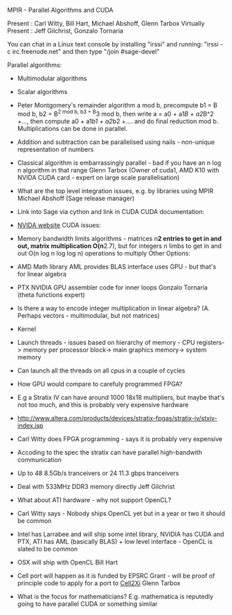 
MPIR - Parallel Algorithms and CUDA 

Present : Carl Witty, Bill Hart, Michael Abshoff, Glenn Tarbox Virtually Present : Jeff Gilchrist, Gonzalo Tornaria 

You can chat in a Linux text console by installing "irssi" and running: "irssi -c irc.freenode.net" and then type "/join #sage-devel" 

Parallel algorithms: 

* Multimodular algorithms 
* Scalar algorithms 
* Peter Montgomery's remainder algorithm a mod b, precompute b1 = B mod b, b2 = B<sup>2 mod b, b3 = B</sup>3 mod b, then write a = a0 + a1*B + a2*B^2 +..., then compute a0 + a1*b1 + a2*b2 +.... and do final reduction mod b. Multiplications can be done in parallel. 
* Addition and subtraction can be parallelised using nails - non-unique representation of numbers 
* Classical algorithm is embarrassingly parallel - bad if you have an n log n algorithm in that range 
Glenn Tarbox (Owner of cuda1, AMD K10 with NVIDA CUDA card - expert on large scale parallelisation) 

* What are the top level integration issues, e.g. by libraries using MPIR 
Michael Abshoff (Sage release manager) 

* Link into Sage via cython and link in CUDA 
CUDA documentation: 

* <a class="http" href="http://www.nvidia.co.uk/object/cuda_develop_emeai.html">NVIDA website</a> 
CUDA issues: 

* Memory bandwidth limits algorithms - matrices n**2 entries to get in and out, matrix multiplication O(n**2.7), but for integers n limbs to get in and out O(n log n log log n) operations to multiply 
Other Options: 

* AMD Math library AML provides BLAS interface uses GPU - but that's for linear algebra 
* PTX NVIDIA GPU assembler code for inner loops 
Gonzalo Tornaria (theta functions expert) 

* Is there a way to encode integer multiplication in linear algebra? (A. Perhaps vectors - multimodular, but not matrices) 
* Kernel 
* Launch threads - issues based on hierarchy of memory - CPU registers-> memory per processor block-> main graphics memory-> system memory 
* Can launch all the threads on all cpus in a couple of cycles 
* How GPU would compare to carefuly programmed FPGA? 
* E.g a Stratix IV can have around 1000 18x18 multipliers, but maybe that's not too much, and this is probably very expensive hardware 
* <a href="http://www.altera.com/products/devices/stratix-fpgas/stratix-iv/stxiv-index.jsp">http://www.altera.com/products/devices/stratix-fpgas/stratix-iv/stxiv-index.jsp</a> 
* Carl Witty does FPGA programming - says it is probably very expensive 
* Accoding to the spec the stratix can have parallel high-bandwith communication 
* Up to 48 8.5Gb/s tranceivers or 24 11.3 gbps tranceivers 
* Deal with 533MHz DDR3 memory directly 
Jeff Gilchrist 

* What about ATI hardware - why not support OpenCL? 
* Carl Witty says - Nobody ships OpenCL yet but in a year or two it should be common 
* Intel has Larrabee and will ship some intel library, NVIDIA has CUDA and PTX, ATI has AML (basically BLAS) + low level interface - OpenCL is slated to be common 
* OSX will ship with OpenCL 
Bill Hart 

* Cell port will happen as it is funded by EPSRC Grant - will be proof of principle code to apply for a port to <a href="/Cell2Xi">Cell2Xi</a> 
Glenn Tarbox  

* What is the focus for mathematicians? E.g. mathematica is reputedly going to have parallel CUDA or something similar 